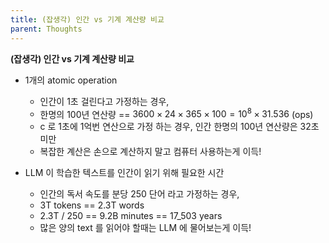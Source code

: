 ```yaml
---
title: (잡생각) 인간 vs 기계 계산량 비교
parent: Thoughts
---
```


**(잡생각) 인간 vs 기계 계산량 비교**

- 1개의 atomic operation
   - 인간이 1초 걸린다고 가정하는 경우,
   - 한명의 100년 연산량 == $3600\times24\times365\times100=10^8\times31.536$ (ops)
   - c 로 1초에 1억번 연산으로 가정 하는 경우, 인간 한명의 100년 연산량은 32초 미만
   - 복잡한 계산은 손으로 계산하지 말고 컴퓨터 사용하는게 이득!

- LLM 이 학습한 텍스트를 인간이 읽기 위해 필요한 시간
   - 인간의 독서 속도를 분당 250 단어 라고 가정하는 경우,
   - 3T tokens == 2.3T words
   - 2.3T / 250 == 9.2B minutes == 17_503 years
   - 많은 양의 text 를 읽어야 할때는 LLM 에 물어보는게 이득!


